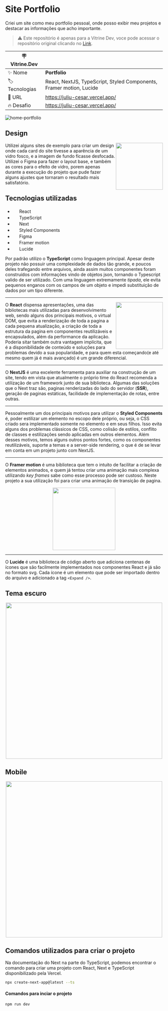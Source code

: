 # Site Portfolio

Criei um site como meu portfolio pessoal, onde posso exibir meu projetos e destacar as informações que acho importante. 

> :warning: Este repositório é apenas para a Vitrine Dev, voce pode acessar o repositório original clicando no <a href="https://github.com/juliu-cesar/Portfolio">Link</a>.

| :placard: Vitrine.Dev |     |
| -------------  | --- |
| :sparkles: Nome        | **Portfolio**
| :label: Tecnologias | React, NextJS, TypeScript, Styled Components, Framer motion, Lucide
| :rocket: URL         | https://juliu-cesar.vercel.app/
| :fire: Desafio     | https://juliu-cesar.vercel.app/

![home-portfolio](https://github.com/JuliuCesarC/Portfolio/assets/106402577/005e8f91-6587-45c2-82c0-4ea2d597d07c.png#vitrinedev)

## Design

<img src="https://user-images.githubusercontent.com/121033909/232162538-68ecdab5-6984-4973-99b5-ddab88d62bb5.png" height="150" align="right" />

Utilizei alguns sites de exemplo para criar um design onde cada card do site tivesse a aparência de um vidro fosco, e a imagem de fundo ficasse desfocada. Utilizei o Figma para fazer o layout base, e também as cores para o efeito de vidro, porem apenas durante a execução do projeto que pude fazer alguns ajustes que tornaram o resultado mais satisfatório.

## Tecnologias utilizadas

<ul list-style="none">

  <li><img src="https://cdn.jsdelivr.net/gh/devicons/devicon/icons/react/react-original.svg" height="17" /> React</li>
  <li><img src="https://cdn.jsdelivr.net/gh/devicons/devicon/icons/typescript/typescript-original.svg" height="17" /> TypeScript</li>
  <li><img src="https://user-images.githubusercontent.com/121033909/218092081-8feb03b4-7444-4018-a550-e704a77bc53f.svg" height="17" /> Next</li>
  <li><img src="https://user-images.githubusercontent.com/121033909/218092677-03759c36-3450-4cdb-be27-24e892913862.png" height="17"/> Styled Components</li>
  <li><img src="https://cdn.jsdelivr.net/gh/devicons/devicon/icons/figma/figma-original.svg" height="17"/> Figma</li>
  <li><img src="https://user-images.githubusercontent.com/121033909/232154892-371a4d9b-5dfe-4eee-a71c-323dec4fffe4.png" height="17"/> Framer motion</li>
  <li><img src="https://user-images.githubusercontent.com/121033909/232154904-8fc1bf29-f0ef-4a65-b7a6-42a1fb27f6d7.png" height="17"/> Lucide</li>

</ul>

Por padrão utilizo o **TypeScript** como linguagem principal. Apesar deste projeto não possuir uma complexidade de dados tão grande, e poucos deles trafegando entre arquivos, ainda assim muitos componentes foram construídos com informações vindo de objetos json, tornando o Typescript valido de ser utilizado. Com uma linguagem extremamente *tipada*, ele evita pequenos enganos com os campos de um objeto e impedi substituição de dados por um tipo diferente.

___

<img src="https://user-images.githubusercontent.com/121033909/232574244-ff907f65-87dd-435c-8366-8f7c54d34ffc.png" height="150" align="right" />

O **React** dispensa apresentações, uma das bibliotecas mais utilizadas para desenvolvimento web, sendo alguns dos principais motivos, o virtual DOM, que evita a renderização de toda a pagina a cada pequena atualização, a criação de toda a estrutura da pagina em componentes reutilizáveis e encapsulados, além da performance da aplicação. Poderia sitar também outra vantagem implícita, que é a disponibilidade de conteúdo e soluções para problemas devido a sua popularidade, e para quem esta começando(e até mesmo quem já é mais avançado) é um grande diferencial.

___

O **NextJS** é uma excelente ferramenta para auxiliar na construção de um site, tendo em vista que atualmente o próprio time do React recomenda a utilização de um framework junto de sua biblioteca. Algumas das soluções que o Next traz são, paginas renderizadas do lado do servidor (**SSR**), geração de paginas estáticas, facilidade de implementação de rotas, entre outras.

___

Pessoalmente um dos principais motivos para utilizar o **Styled Components** é, poder estilizar um elemento no escopo dele próprio, ou seja, o CSS criado sera implementado somente no elemento e em seus filhos. Isso evita alguns dos problemas clássicos de CSS, como colisão de estilos, conflito de classes e estilizações sendo aplicadas em outros elementos. Além desses motivos, temos alguns outros pontos fortes, como os componentes reutilizáveis, suporte a temas e a server-side rendering, o que é de se levar em conta em um projeto junto com NextJS.

___

O **Framer motion** é uma biblioteca que tem o intuito de facilitar a criação de elementos animados, e quem já tentou criar uma animação mais complexa utilizando *key frames* sabe como esse processo pode ser custoso. Neste projeto a sua utilização foi para criar uma animação de transição de pagina.

<div align="center">
<img src="https://user-images.githubusercontent.com/121033909/232593589-00e9304d-765b-41fa-a8cb-402b3ee56faa.gif" height="200"/>
</div>

___

O **Lucide** é uma biblioteca de código aberto que adiciona centenas de ícones que são facilmente implementados nos componentes React e já são no formato svg. Cada ícone é um elemento que pode ser importado dentro do arquivo e adicionado a tag `<Expand />`.

## Tema escuro

<div align="center">

<img src="https://user-images.githubusercontent.com/121033909/232614003-bc0c9bf4-9542-4831-acc1-6b22dc80563b.png" height="500"/>

</div>

## Mobile

<div align="center">

<img src="https://user-images.githubusercontent.com/121033909/232614018-9eb8ccea-a23b-4398-a020-b2caf3a302d9.png" height="500"/>

</div>

## Comandos utilizados para criar o projeto

Na documentação do Next na parte do TypeScript, podemos encontrar o comando para criar uma projeto com React, Next e TypeScript disponibilizado pela Vercel.

```bash
npx create-next-app@latest --ts
```

#### Comandos para inciar o projeto

```bash
npm run dev
```
